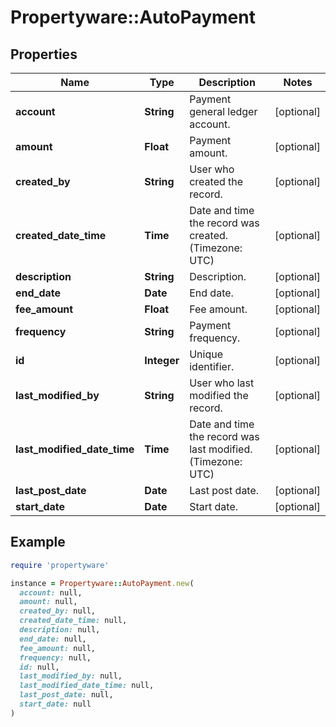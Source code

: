 # Propertyware::AutoPayment

## Properties

| Name | Type | Description | Notes |
| ---- | ---- | ----------- | ----- |
| **account** | **String** | Payment general ledger account. | [optional] |
| **amount** | **Float** | Payment amount. | [optional] |
| **created_by** | **String** | User who created the record. | [optional] |
| **created_date_time** | **Time** | Date and time the record was created. (Timezone: UTC) | [optional] |
| **description** | **String** | Description. | [optional] |
| **end_date** | **Date** | End date. | [optional] |
| **fee_amount** | **Float** | Fee amount. | [optional] |
| **frequency** | **String** | Payment frequency. | [optional] |
| **id** | **Integer** | Unique identifier. | [optional] |
| **last_modified_by** | **String** | User who last modified the record. | [optional] |
| **last_modified_date_time** | **Time** | Date and time the record was last modified. (Timezone: UTC) | [optional] |
| **last_post_date** | **Date** | Last post date. | [optional] |
| **start_date** | **Date** | Start date. | [optional] |

## Example

```ruby
require 'propertyware'

instance = Propertyware::AutoPayment.new(
  account: null,
  amount: null,
  created_by: null,
  created_date_time: null,
  description: null,
  end_date: null,
  fee_amount: null,
  frequency: null,
  id: null,
  last_modified_by: null,
  last_modified_date_time: null,
  last_post_date: null,
  start_date: null
)
```

